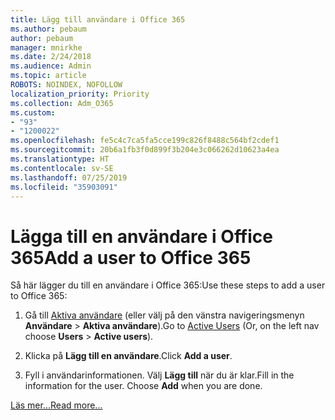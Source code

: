 ```yaml
---
title: Lägg till användare i Office 365
ms.author: pebaum
author: pebaum
manager: mnirkhe
ms.date: 2/24/2018
ms.audience: Admin
ms.topic: article
ROBOTS: NOINDEX, NOFOLLOW
localization_priority: Priority
ms.collection: Adm_O365
ms.custom:
- "93"
- "1200022"
ms.openlocfilehash: fe5c4c7ca5fa5cce199c826f8488c564bf2cdef1
ms.sourcegitcommit: 20b6a1fb3f0d899f3b204e3c066262d10623a4ea
ms.translationtype: HT
ms.contentlocale: sv-SE
ms.lasthandoff: 07/25/2019
ms.locfileid: "35903091"
---
```

# <a name="add-a-user-to-office-365"></a><span data-ttu-id="c7590-102">Lägga till en användare i Office 365</span><span class="sxs-lookup"><span data-stu-id="c7590-102">Add a user to Office 365</span></span>

<span data-ttu-id="c7590-103">Så här lägger du till en användare i Office 365:</span><span class="sxs-lookup"><span data-stu-id="c7590-103">Use these steps to add a user to Office 365:</span></span>
  
1. <span data-ttu-id="c7590-104">Gå till [Aktiva användare](https://admin.microsoft.com/Adminportal/Home?source=applauncher#/users) (eller välj på den vänstra navigeringsmenyn **Användare** \> **Aktiva användare**).</span><span class="sxs-lookup"><span data-stu-id="c7590-104">Go to [Active Users](https://admin.microsoft.com/Adminportal/Home?source=applauncher#/users) (Or, on the left nav choose **Users** \> **Active users**).</span></span>

2. <span data-ttu-id="c7590-105">Klicka på **Lägg till en användare**.</span><span class="sxs-lookup"><span data-stu-id="c7590-105">Click **Add a user**.</span></span>

3. <span data-ttu-id="c7590-p101">Fyll i användarinformationen. Välj **Lägg till** när du är klar.</span><span class="sxs-lookup"><span data-stu-id="c7590-p101">Fill in the information for the user. Choose **Add** when you are done.</span></span>

[<span data-ttu-id="c7590-108">Läs mer...</span><span class="sxs-lookup"><span data-stu-id="c7590-108">Read more...</span></span>](https://support.office.com/article/1970f7d6-03b5-442f-b385-5880b9c256ec)
  